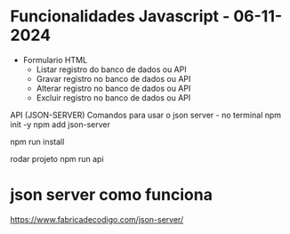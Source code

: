# Funcionalidades Javascript - 06-11-2024
* Formulario HTML
    * Listar registro do banco de dados ou API
    * Gravar registro no banco de dados ou API
    * Alterar registro no banco de dados ou API
    * Excluir registro no banco de dados ou API

API (JSON-SERVER)
Comandos para usar o json server - no terminal
npm init -y
npm add json-server

npm run install

rodar projeto
npm run api

# json server como funciona
https://www.fabricadecodigo.com/json-server/





